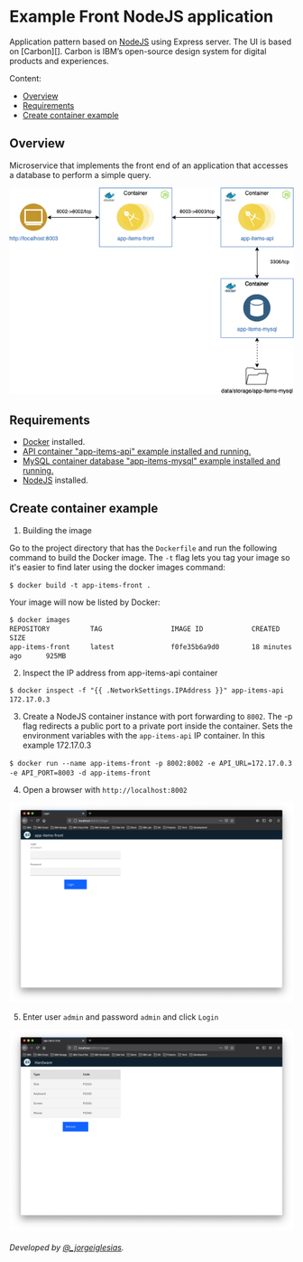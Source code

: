 # Example Front NodeJS application

Application pattern based on [NodeJS][] using Express server. The UI is based on [Carbon][]. Carbon is IBM’s open-source design system for digital products and experiences.

Content:

- [Overview](#overview)
- [Requirements](#requirements)
- [Create container example](#create-container-example)

## Overview

Microservice that implements the front end of an application that accesses a database to perform a simple query.

<p align="center">
  <img src="doc/draw/img/app-items-front.png">
</p>

[Docker]: https://docs.docker.com/get-docker
[NodeJS]: https://dev.mysql.com/downloads/

## Requirements
- [Docker][] installed.
- [API container "app-items-api" example installed and running.](https://github.ibm.com/CloudExpertLab/Containers/tree/master/app-items-api)
- [MySQL container database "app-items-mysql" example installed and running.](https://github.ibm.com/CloudExpertLab/Containers/tree/master/app-items-mysql)
- [NodeJS][] installed.

## Create container example

1. Building the image

Go to the project directory that has the `Dockerfile` and run the following command to build the Docker image. The `-t` flag lets you tag your image so it's easier to find later using the docker images command:

`$ docker build -t app-items-front .`

Your image will now be listed by Docker:
```
$ docker images
REPOSITORY          TAG                 IMAGE ID            CREATED             SIZE
app-items-front     latest              f0fe35b6a9d0        18 minutes ago      925MB
```

2. Inspect the IP address from app-items-api container

```
$ docker inspect -f "{{ .NetworkSettings.IPAddress }}" app-items-api
172.17.0.3
```

3. Create a NodeJS container instance with port forwarding to `8002`. The -p flag redirects a public port to a private port inside the container. Sets the environment variables with the `app-items-api` IP container. In this example 172.17.0.3

`$ docker run --name app-items-front -p 8002:8002 -e API_URL=172.17.0.3 -e API_PORT=8003 -d app-items-front`

4. Open a browser with `http://localhost:8002`

<p align="center">
  <img src="doc/draw/img/app-items-front-login.png">
</p>

5. Enter user `admin` and password `admin` and click `Login`

<p align="center">
  <img src="doc/draw/img/app-items-front-list-hwd.png">
</p>

###### Developed by [@_jorgeiglesias](http://jorgeiglesiasf.blogspot.com.es/).